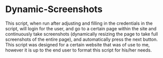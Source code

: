 # Dynamic-Screenshots

This script, when run after adjusting and filling in the credentials in the script, will login for the user, and go to a certain page within the site and 
continuously take screenshots (dynamically resizing the page to take full screenshots of the entire page), and automatically press the next button. This 
script was designed for a certain website that was of use to me, however it is up to the end user to format this script for his/her needs.

